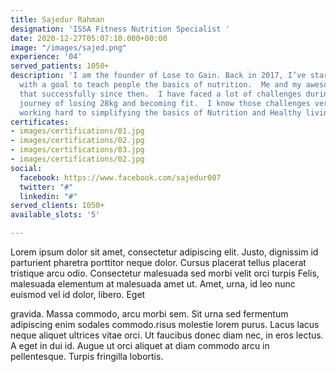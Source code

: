 ```yaml
---
title: Sajedur Rahman
designation: 'ISSA Fitness Nutrition Specialist '
date: 2020-12-27T05:07:10.000+00:00
image: "/images/sajed.png"
experience: '04'
served_patients: 1050+
description: 'I am the founder of Lose to Gain. Back in 2017, I’ve started this community
  with a goal to teach people the basics of nutrition.  Me and my awesome team doing
  that successfully since then.  I have faced a lot of challenges during my fitness
  journey of losing 28kg and becoming fit.  I know those challenges very well. I’m
  working hard to simplifying the basics of Nutrition and Healthy living.  '
certificates:
- images/certifications/01.jpg
- images/certifications/02.jpg
- images/certifications/03.jpg
- images/certifications/02.jpg
social:
  facebook: https://www.facebook.com/sajedur007
  twitter: "#"
  linkedin: "#"
served_clients: 1050+
available_slots: '5'

---
```

Lorem ipsum dolor sit amet, consectetur adipiscing elit. Justo, dignissim id parturient pharetra porttitor neque dolor. Cursus placerat tellus placerat tristique arcu odio. Consectetur malesuada sed morbi velit orci turpis Felis, malesuada elementum at malesuada amet ut. Amet, urna, id leo nunc euismod vel id dolor, libero. Eget

gravida. Massa commodo, arcu morbi sem. Sit urna sed fermentum adipiscing enim sodales commodo.risus molestie lorem purus. Lacus lacus neque aliquet ultrices vitae orci. Ut faucibus donec diam nec, in eros lectus. A eget in dui id. Augue ut orci aliquet at diam commodo arcu in pellentesque. Turpis fringilla lobortis.